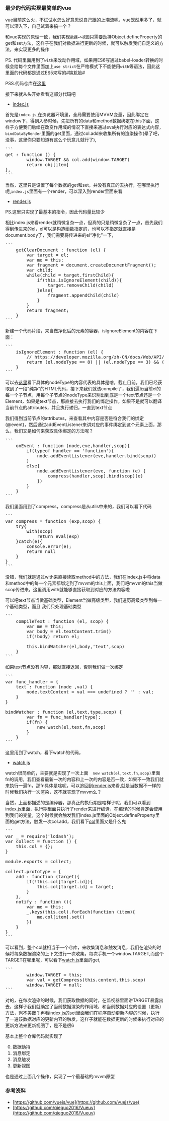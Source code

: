 ###	最少的代码实现最简单的vue

vue目前这么火，不试试水怎么好意思说自己跟的上潮流呢，vue既然用多了，就可以深入下，自己试着来搞一个？

和vue实现的原理一致，我们实现`数据=>视图`只需要劫持Object.defineProperty的get和set方法，这样子在我们对数据进行更新的时候，就可以触发我们自定义的方法，来实现更多的操作

PS. 代码里面用到了`with`来改动作用域，如果用ES6写通过babel-loader转换的时候会给每个文件里面加上`use strict`在严格模式下不能使用`with`等语法，因此这里面的代码都是通过ES5来写的#尴尬脸#

PSS.代码仓库在[这里](http://gitlab.alibaba-inc.com/minghao.rmh/mvvm)

接下来就从头开始看看这部分代码吧

-	[index.js](http://gitlab.alibaba-inc.com/minghao.rmh/mvvm/blob/master/src/index.js)

首先是`index.js`,在浏览器环境里，全局需要使用MVVM变量，因此绑定在window下，得到入参时候，先把所有的data和method数据绑定在this下面，这样子方便我们后续在改变作用域的情况下直接来通过eval执行对应的表达式内容，`bindDataByRender`里面的get里面，通过col.add来收集所有的渲染操作(晕了吧，没事，这里你只要知道有这么个玩意儿就行了),
<pre>```
get : function () {
		window.TARGET && col.add(window.TARGET)
		return obj[item]
},
```</pre>
当然，这里只是设置了每个数据的get和set，并没有真正的去执行，在哪里执行呢,`index.js`里面有一个render，可以深入到render里面来看

-	[render.js](http://gitlab.alibaba-inc.com/minghao.rmh/mvvm/blob/master/src/render.js)

PS.这里只实现了最基本的指令，因此代码量比较少

相比index.js来看render就稍微复杂一点，但真的只是稍微复杂了一点，首先我们得到传进来的el，el可以是构造函数指定的，也可以不指定就直接是document.body了，我们需要将传进来的el“净化”一下，
<pre>```
	getClearDocument : function (el) {
		var target = el;
		var me = this;
		var fragment = document.createDocumentFragment();
		var child;
		while(child = target.firstChild){
			if(this.isIgnoreElement(child)){
				target.removeChild(child)
			}else{
				fragment.appendChild(child)
			}
		}
		return fragment;
	}
```</pre>
新建一个代码片段，来当做净化后的元素的容器，isIgnoreElement的内容在下面：
<pre>```
	isIgnoreElement : function (el) {
		// https://developer.mozilla.org/zh-CN/docs/Web/API/Node/nodeType
		return (el.nodeType == 8) || (el.nodeType == 3) && (/[\n\t\r]+/.test(el));
	}
```</pre>
可以去[这里](https://developer.mozilla.org/zh-CN/docs/Web/API/Node/nodeType)看下具体的nodeType的内容代表的具体是啥，截止目前，我们已经获取到了一段"纯净"的HTML代码，接下来我们就该compile了，我们遍历当前el的每一个子节点，用每个子节点的nodeType来识别出到底是一个text节点还是一个Element，如果是text节点，那直接去执行我们的绑定操作，如果不是就可以翻译当前节点的attributes，并且执行递归，一直到text节点

我们得到当前节点的attributes，来查看其中内容是否是符合我们的绑定(@event)，然后通过addEventListener来讲对应的事件绑定到这个元素上面，那么，我们又是如何来获取具体绑定的方法呢？
<pre>```
	onEvent : function (node,eve,handler,scop){
		if(typeof handler == 'function'){
			node.addEventListener(eve,handler.bind(scop))
		}
		else{
			node.addEventListener(eve, function (e) {
				compress(handler,scop).bind(scop)(e)
			})
		}
	}
```</pre>
我们里面用到了compress，compress是从utils中来的，我们可以看下代码
<pre>```
var compress = function (exp,scop) {
	try{
		with(scop)
			return eval(exp)
	}catch(e){
		console.error(e);
		return null
	}
}
```</pre>
没错，我们就是通过with来直接读取method中的方法，我们在index.js中将data和method中的每一个元素都绑定到了mvvm的this上面，我们吧mvvm的this当做scop传进来，这里调用with就能够直接获取到对应的方法内容啦

可以吧text节点当做基础类型，Element当做高级类型，我们遍历高级类型到每一个基础类型，而且 我们只处理基础类型

<pre>```
	compileText : function (el, scop) {
		var me = this;
		var body = el.textContent.trim()
		if(!body) return el;
		
		this.bindWatcher(el,body,'text',scop)
	}
```</pre>

如果text节点没有内容，那就直接返回，否则我们做一次绑定
<pre>```
var func_handler = {
	text : function (node ,val) {
		node.textContent = val === undefined ? '' : val;
	}
}

bindWatcher : function (el,text,type,scop) {
		var fn = func_handler[type];
		if(fn) {
			new watch(el,text,fn,scop)
		}
	}
```</pre>
这里用到了watch，看下watch的代码，

-	[watch.js](http://gitlab.alibaba-inc.com/minghao.rmh/mvvm/blob/master/src/watch.js)

watch很简单的，主要就是实现了一次上面`	new watch(el,text,fn,scop)`里面fn的调用，我们查看最新一次的内容和上一次的内容是否一致，如果不一致我们就来执行一遍fn，那fn具体是啥呢，可以追回到[render.js](http://gitlab.alibaba-inc.com/minghao.rmh/mvvm/blob/master/src/render.js#L126)来看,就是当数据不一样的时候我们执行一次渲染，这不就实现了mvvm么？

当然，上面都描述的是编译器，那真正的执行期是啥样子呢，我们可以看到index.js里面，执行期里面只执行了render来进行编译，在编译的时候肯定会使用到我们的变量，这个时候就会触发我们index.js里面的Object.defineProperty里面的get方法，触发一次col.add，我们看下[col](http://gitlab.alibaba-inc.com/minghao.rmh/mvvm/blob/master/src/collect.js)里面又是什么鬼
<pre>```
var _ = require('lodash');
var collect = function () {
	this.col = {};
}

module.exports = collect;

collect.prototype = {
	add : function (target){
		if(!this.col[target.id]){
			this.col[target.id] = target;
		}
	},
	notify : function (){
		var me = this;
		_.keys(this.col).forEach(function (item){
			me.col[item].set()
		})
	}
}
```</pre>
可以看到，整个col就相当于一个仓库，来收集消息和触发消息，我们在渲染的时候将每条数据渲染的上下文进行一次收集，每次手机一个window.TARGET,而这个TARGET在哪里呢，可以看下[watch.js](http://gitlab.alibaba-inc.com/minghao.rmh/mvvm/blob/master/src/watch.js#L16)里面的get,
<pre>```
		window.TARGET = this;
		var val = getCompress(this.content,this.scop)
		window.TARGET = null;
```</pre>

对的，在每次渲染的时候，我们获取数据的同时，在监视器里面讲TARGET暴露出去，这样子我们就确定了当前数据渲染的作用域，和当前数据对应的设置（更新）方法，岂不美哉？再看index.js的[set](http://gitlab.alibaba-inc.com/minghao.rmh/mvvm/blob/master/src/index.js#L46)里面我们在程序自动更新内容的时候，执行了一遍该数据对应的更新内容的触发，这样子就能在数据更新的时候来执行对应的更新方法来更新视图了，是不是很6

基本上整个仓库代码就实现了

0.	数据劫持
0. 	消息绑定
0.  消息触发
0.  更新视图

也是通过上面几个操作，实现了一个最基础的mvvm原型

###	参考资料

-	[https://github.com/vuejs/vue](https://github.com/vuejs/vue)
- 	[https://github.com/qieguo2016/Vueuv](https://github.com/qieguo2016/Vueuv)
